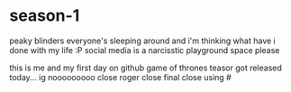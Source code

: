 # season-1

peaky blinders
everyone's sleeping around and i'm thinking what have i done with my life :P
social media is a narcisstic playground
space please

this is me and my first day on github
game of thrones teasor got released today...
ig nooooooooo
close
roger close
final close using #
